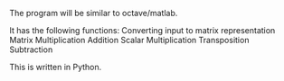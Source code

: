 The program will be similar to octave/matlab.

It has the following functions:
	Converting input to matrix representation
	Matrix Multiplication
	Addition
	Scalar Multiplication
	Transposition
	Subtraction

This is written in Python.